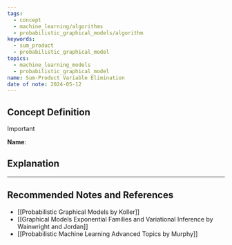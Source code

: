 ```yaml
---
tags:
  - concept
  - machine_learning/algorithms
  - probabilistic_graphical_models/algorithm
keywords:
  - sum_product
  - probabilistic_graphical_model
topics:
  - machine_learning_models
  - probabilistic_graphical_model
name: Sum-Product Variable Elimination
date of note: 2024-05-12
---
```


## Concept Definition

>[!important]
>**Name**: 



## Explanation





-----------
##  Recommended Notes and References

- [[Probabilistic Graphical Models by Koller]]
- [[Graphical Models Exponential Families and Variational Inference by Wainwright and Jordan]]
- [[Probabilistic Machine Learning Advanced Topics by Murphy]]
